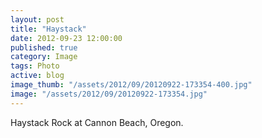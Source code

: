 ```yaml
---
layout: post
title: "Haystack"
date: 2012-09-23 12:00:00
published: true
category: Image
tags: Photo
active: blog
image_thumb: "/assets/2012/09/20120922-173354-400.jpg"
image: "/assets/2012/09/20120922-173354.jpg"
---
```


Haystack Rock at Cannon Beach, Oregon.
